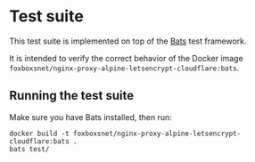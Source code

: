 Test suite
==========

This test suite is implemented on top of the [Bats](https://github.com/sstephenson/bats/blob/master/README.md) test framework.

It is intended to verify the correct behavior of the Docker image `foxboxsnet/nginx-proxy-alpine-letsencrypt-cloudflare:bats`.

Running the test suite
----------------------

Make sure you have Bats installed, then run:

    docker build -t foxboxsnet/nginx-proxy-alpine-letsencrypt-cloudflare:bats .
    bats test/
